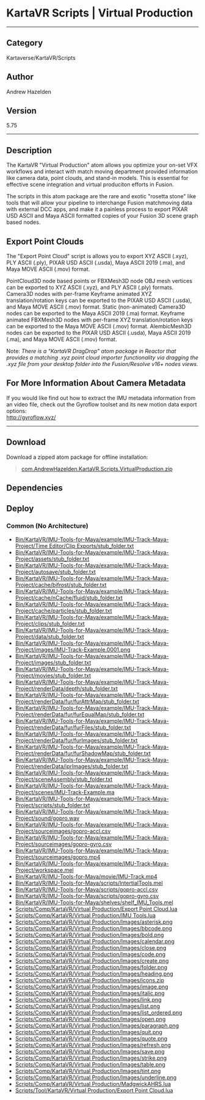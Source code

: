 # KartaVR Scripts | Virtual Production
___

## Category
Kartaverse/KartaVR/Scripts

## Author
Andrew Hazelden

## Version
5.75

___

## Description
<p>The KartaVR &quot;Virtual Production&quot; atom allows you optimize your on-set VFX workflows and interact with match moving department provided information like camera data, point clouds, and stand-in models. This is essential for effective scene integration and virtual produciton efforts in Fusion.

<p>The scripts in this atom package are the rare and exotic &quot;rosetta stone&quot; like tools that will allow your pipeline to interchange Fusion matchmoving data with external DCC apps, and make it a painless process to export PIXAR USD ASCII and Maya ASCII formatted copies of your Fusion 3D scene graph based nodes.</p>

<h2>Export Point Clouds</h2>

<p>The &quot;Export Point Cloud&quot; script is allows you to export XYZ ASCII (.xyz), PLY ASCII (.ply), PIXAR USD ASCII (.usda), Maya ASCII 2019 (.ma), and Maya MOVE ASCII (.mov) format.</p>

<p>PointCloud3D node based points or FBXMesh3D node OBJ mesh vertices can be exported to XYZ ASCII (.xyz), and PLY ASCII (.ply) formats. Camera3D nodes with per-frame Keyframe animated XYZ translation/rotation keys can be exported to the PIXAR USD ASCII (.usda), and Maya MOVE ASCII (.mov) format. Static (non-animated) Camera3D nodes can be exported to the Maya ASCII 2019 (.ma) format. Keyframe animated FBXMesh3D nodes with per-frame XYZ translation/rotation keys can be exported to the Maya MOVE ASCII (.mov) format. AlembicMesh3D nodes can be exported to the PIXAR USD ASCII (.usda), Maya ASCII 2019 (.ma), and Maya MOVE ASCII (.mov) format.</p>

<p>Note: <i>There is a &quot;KartaVR DragDrop&quot; atom package in Reactor that provides a matching .xyz point cloud importer functionality via dragging the .xyz file from your desktop folder into the Fusion/Resolve v16+ nodes views.</i></p>

<h2>For More Information About Camera Metadata</h2>

<p>If you would like find out how to extract the IMU metadata information from an video file, check out the Gyroflow toolset and its new motion data export options:<br>
<a href="http://gyroflow.xyz/">http://gyroflow.xyz/</a></p>


___

## Download

Download a zipped atom package for offline installation:
> [com.AndrewHazelden.KartaVR.Scripts.VirtualProduction.zip](https://gitlab.com/WeSuckLess/Reactor/-/archive/master/Reactor-master.zip?path=Atoms/com.AndrewHazelden.KartaVR.Scripts.VirtualProduction)  

## Dependencies

## Deploy

### Common (No Architecture)

<ul>
<li><a href="https://gitlab.com/WeSuckLess/Reactor/-/blob/master/Atoms/com.AndrewHazelden.KartaVR.Scripts.VirtualProduction/Bin/KartaVR/IMU-Tools-for-Maya/example/IMU-Track-Maya-Project/Time Editor/Clip Exports/stub_folder.txt?ref_type=heads">Bin/KartaVR/IMU-Tools-for-Maya/example/IMU-Track-Maya-Project/Time Editor/Clip Exports/stub_folder.txt</a></li>
<li><a href="https://gitlab.com/WeSuckLess/Reactor/-/blob/master/Atoms/com.AndrewHazelden.KartaVR.Scripts.VirtualProduction/Bin/KartaVR/IMU-Tools-for-Maya/example/IMU-Track-Maya-Project/assets/stub_folder.txt?ref_type=heads">Bin/KartaVR/IMU-Tools-for-Maya/example/IMU-Track-Maya-Project/assets/stub_folder.txt</a></li>
<li><a href="https://gitlab.com/WeSuckLess/Reactor/-/blob/master/Atoms/com.AndrewHazelden.KartaVR.Scripts.VirtualProduction/Bin/KartaVR/IMU-Tools-for-Maya/example/IMU-Track-Maya-Project/autosave/stub_folder.txt?ref_type=heads">Bin/KartaVR/IMU-Tools-for-Maya/example/IMU-Track-Maya-Project/autosave/stub_folder.txt</a></li>
<li><a href="https://gitlab.com/WeSuckLess/Reactor/-/blob/master/Atoms/com.AndrewHazelden.KartaVR.Scripts.VirtualProduction/Bin/KartaVR/IMU-Tools-for-Maya/example/IMU-Track-Maya-Project/cache/bifrost/stub_folder.txt?ref_type=heads">Bin/KartaVR/IMU-Tools-for-Maya/example/IMU-Track-Maya-Project/cache/bifrost/stub_folder.txt</a></li>
<li><a href="https://gitlab.com/WeSuckLess/Reactor/-/blob/master/Atoms/com.AndrewHazelden.KartaVR.Scripts.VirtualProduction/Bin/KartaVR/IMU-Tools-for-Maya/example/IMU-Track-Maya-Project/cache/nCache/fluid/stub_folder.txt?ref_type=heads">Bin/KartaVR/IMU-Tools-for-Maya/example/IMU-Track-Maya-Project/cache/nCache/fluid/stub_folder.txt</a></li>
<li><a href="https://gitlab.com/WeSuckLess/Reactor/-/blob/master/Atoms/com.AndrewHazelden.KartaVR.Scripts.VirtualProduction/Bin/KartaVR/IMU-Tools-for-Maya/example/IMU-Track-Maya-Project/cache/particles/stub_folder.txt?ref_type=heads">Bin/KartaVR/IMU-Tools-for-Maya/example/IMU-Track-Maya-Project/cache/particles/stub_folder.txt</a></li>
<li><a href="https://gitlab.com/WeSuckLess/Reactor/-/blob/master/Atoms/com.AndrewHazelden.KartaVR.Scripts.VirtualProduction/Bin/KartaVR/IMU-Tools-for-Maya/example/IMU-Track-Maya-Project/clips/stub_folder.txt?ref_type=heads">Bin/KartaVR/IMU-Tools-for-Maya/example/IMU-Track-Maya-Project/clips/stub_folder.txt</a></li>
<li><a href="https://gitlab.com/WeSuckLess/Reactor/-/blob/master/Atoms/com.AndrewHazelden.KartaVR.Scripts.VirtualProduction/Bin/KartaVR/IMU-Tools-for-Maya/example/IMU-Track-Maya-Project/data/stub_folder.txt?ref_type=heads">Bin/KartaVR/IMU-Tools-for-Maya/example/IMU-Track-Maya-Project/data/stub_folder.txt</a></li>
<li><a href="https://gitlab.com/WeSuckLess/Reactor/-/blob/master/Atoms/com.AndrewHazelden.KartaVR.Scripts.VirtualProduction/Bin/KartaVR/IMU-Tools-for-Maya/example/IMU-Track-Maya-Project/images/IMU-Track-Example.0001.png?ref_type=heads">Bin/KartaVR/IMU-Tools-for-Maya/example/IMU-Track-Maya-Project/images/IMU-Track-Example.0001.png</a></li>
<li><a href="https://gitlab.com/WeSuckLess/Reactor/-/blob/master/Atoms/com.AndrewHazelden.KartaVR.Scripts.VirtualProduction/Bin/KartaVR/IMU-Tools-for-Maya/example/IMU-Track-Maya-Project/images/stub_folder.txt?ref_type=heads">Bin/KartaVR/IMU-Tools-for-Maya/example/IMU-Track-Maya-Project/images/stub_folder.txt</a></li>
<li><a href="https://gitlab.com/WeSuckLess/Reactor/-/blob/master/Atoms/com.AndrewHazelden.KartaVR.Scripts.VirtualProduction/Bin/KartaVR/IMU-Tools-for-Maya/example/IMU-Track-Maya-Project/movies/stub_folder.txt?ref_type=heads">Bin/KartaVR/IMU-Tools-for-Maya/example/IMU-Track-Maya-Project/movies/stub_folder.txt</a></li>
<li><a href="https://gitlab.com/WeSuckLess/Reactor/-/blob/master/Atoms/com.AndrewHazelden.KartaVR.Scripts.VirtualProduction/Bin/KartaVR/IMU-Tools-for-Maya/example/IMU-Track-Maya-Project/renderData/depth/stub_folder.txt?ref_type=heads">Bin/KartaVR/IMU-Tools-for-Maya/example/IMU-Track-Maya-Project/renderData/depth/stub_folder.txt</a></li>
<li><a href="https://gitlab.com/WeSuckLess/Reactor/-/blob/master/Atoms/com.AndrewHazelden.KartaVR.Scripts.VirtualProduction/Bin/KartaVR/IMU-Tools-for-Maya/example/IMU-Track-Maya-Project/renderData/fur/furAttrMap/stub_folder.txt?ref_type=heads">Bin/KartaVR/IMU-Tools-for-Maya/example/IMU-Track-Maya-Project/renderData/fur/furAttrMap/stub_folder.txt</a></li>
<li><a href="https://gitlab.com/WeSuckLess/Reactor/-/blob/master/Atoms/com.AndrewHazelden.KartaVR.Scripts.VirtualProduction/Bin/KartaVR/IMU-Tools-for-Maya/example/IMU-Track-Maya-Project/renderData/fur/furEqualMap/stub_folder.txt?ref_type=heads">Bin/KartaVR/IMU-Tools-for-Maya/example/IMU-Track-Maya-Project/renderData/fur/furEqualMap/stub_folder.txt</a></li>
<li><a href="https://gitlab.com/WeSuckLess/Reactor/-/blob/master/Atoms/com.AndrewHazelden.KartaVR.Scripts.VirtualProduction/Bin/KartaVR/IMU-Tools-for-Maya/example/IMU-Track-Maya-Project/renderData/fur/furFiles/stub_folder.txt?ref_type=heads">Bin/KartaVR/IMU-Tools-for-Maya/example/IMU-Track-Maya-Project/renderData/fur/furFiles/stub_folder.txt</a></li>
<li><a href="https://gitlab.com/WeSuckLess/Reactor/-/blob/master/Atoms/com.AndrewHazelden.KartaVR.Scripts.VirtualProduction/Bin/KartaVR/IMU-Tools-for-Maya/example/IMU-Track-Maya-Project/renderData/fur/furImages/stub_folder.txt?ref_type=heads">Bin/KartaVR/IMU-Tools-for-Maya/example/IMU-Track-Maya-Project/renderData/fur/furImages/stub_folder.txt</a></li>
<li><a href="https://gitlab.com/WeSuckLess/Reactor/-/blob/master/Atoms/com.AndrewHazelden.KartaVR.Scripts.VirtualProduction/Bin/KartaVR/IMU-Tools-for-Maya/example/IMU-Track-Maya-Project/renderData/fur/furShadowMap/stub_folder.txt?ref_type=heads">Bin/KartaVR/IMU-Tools-for-Maya/example/IMU-Track-Maya-Project/renderData/fur/furShadowMap/stub_folder.txt</a></li>
<li><a href="https://gitlab.com/WeSuckLess/Reactor/-/blob/master/Atoms/com.AndrewHazelden.KartaVR.Scripts.VirtualProduction/Bin/KartaVR/IMU-Tools-for-Maya/example/IMU-Track-Maya-Project/renderData/iprImages/stub_folder.txt?ref_type=heads">Bin/KartaVR/IMU-Tools-for-Maya/example/IMU-Track-Maya-Project/renderData/iprImages/stub_folder.txt</a></li>
<li><a href="https://gitlab.com/WeSuckLess/Reactor/-/blob/master/Atoms/com.AndrewHazelden.KartaVR.Scripts.VirtualProduction/Bin/KartaVR/IMU-Tools-for-Maya/example/IMU-Track-Maya-Project/sceneAssembly/stub_folder.txt?ref_type=heads">Bin/KartaVR/IMU-Tools-for-Maya/example/IMU-Track-Maya-Project/sceneAssembly/stub_folder.txt</a></li>
<li><a href="https://gitlab.com/WeSuckLess/Reactor/-/blob/master/Atoms/com.AndrewHazelden.KartaVR.Scripts.VirtualProduction/Bin/KartaVR/IMU-Tools-for-Maya/example/IMU-Track-Maya-Project/scenes/IMU-Track-Example.ma?ref_type=heads">Bin/KartaVR/IMU-Tools-for-Maya/example/IMU-Track-Maya-Project/scenes/IMU-Track-Example.ma</a></li>
<li><a href="https://gitlab.com/WeSuckLess/Reactor/-/blob/master/Atoms/com.AndrewHazelden.KartaVR.Scripts.VirtualProduction/Bin/KartaVR/IMU-Tools-for-Maya/example/IMU-Track-Maya-Project/scripts/stub_folder.txt?ref_type=heads">Bin/KartaVR/IMU-Tools-for-Maya/example/IMU-Track-Maya-Project/scripts/stub_folder.txt</a></li>
<li><a href="https://gitlab.com/WeSuckLess/Reactor/-/blob/master/Atoms/com.AndrewHazelden.KartaVR.Scripts.VirtualProduction/Bin/KartaVR/IMU-Tools-for-Maya/example/IMU-Track-Maya-Project/sound/gopro.wav?ref_type=heads">Bin/KartaVR/IMU-Tools-for-Maya/example/IMU-Track-Maya-Project/sound/gopro.wav</a></li>
<li><a href="https://gitlab.com/WeSuckLess/Reactor/-/blob/master/Atoms/com.AndrewHazelden.KartaVR.Scripts.VirtualProduction/Bin/KartaVR/IMU-Tools-for-Maya/example/IMU-Track-Maya-Project/sourceimages/gopro-accl.csv?ref_type=heads">Bin/KartaVR/IMU-Tools-for-Maya/example/IMU-Track-Maya-Project/sourceimages/gopro-accl.csv</a></li>
<li><a href="https://gitlab.com/WeSuckLess/Reactor/-/blob/master/Atoms/com.AndrewHazelden.KartaVR.Scripts.VirtualProduction/Bin/KartaVR/IMU-Tools-for-Maya/example/IMU-Track-Maya-Project/sourceimages/gopro-gyro.csv?ref_type=heads">Bin/KartaVR/IMU-Tools-for-Maya/example/IMU-Track-Maya-Project/sourceimages/gopro-gyro.csv</a></li>
<li><a href="https://gitlab.com/WeSuckLess/Reactor/-/blob/master/Atoms/com.AndrewHazelden.KartaVR.Scripts.VirtualProduction/Bin/KartaVR/IMU-Tools-for-Maya/example/IMU-Track-Maya-Project/sourceimages/gopro.mp4?ref_type=heads">Bin/KartaVR/IMU-Tools-for-Maya/example/IMU-Track-Maya-Project/sourceimages/gopro.mp4</a></li>
<li><a href="https://gitlab.com/WeSuckLess/Reactor/-/blob/master/Atoms/com.AndrewHazelden.KartaVR.Scripts.VirtualProduction/Bin/KartaVR/IMU-Tools-for-Maya/example/IMU-Track-Maya-Project/workspace.mel?ref_type=heads">Bin/KartaVR/IMU-Tools-for-Maya/example/IMU-Track-Maya-Project/workspace.mel</a></li>
<li><a href="https://gitlab.com/WeSuckLess/Reactor/-/blob/master/Atoms/com.AndrewHazelden.KartaVR.Scripts.VirtualProduction/Bin/KartaVR/IMU-Tools-for-Maya/movie/IMU-Track.mp4?ref_type=heads">Bin/KartaVR/IMU-Tools-for-Maya/movie/IMU-Track.mp4</a></li>
<li><a href="https://gitlab.com/WeSuckLess/Reactor/-/blob/master/Atoms/com.AndrewHazelden.KartaVR.Scripts.VirtualProduction/Bin/KartaVR/IMU-Tools-for-Maya/scripts/IntertialTools.mel?ref_type=heads">Bin/KartaVR/IMU-Tools-for-Maya/scripts/IntertialTools.mel</a></li>
<li><a href="https://gitlab.com/WeSuckLess/Reactor/-/blob/master/Atoms/com.AndrewHazelden.KartaVR.Scripts.VirtualProduction/Bin/KartaVR/IMU-Tools-for-Maya/scripts/gopro-accl.csv?ref_type=heads">Bin/KartaVR/IMU-Tools-for-Maya/scripts/gopro-accl.csv</a></li>
<li><a href="https://gitlab.com/WeSuckLess/Reactor/-/blob/master/Atoms/com.AndrewHazelden.KartaVR.Scripts.VirtualProduction/Bin/KartaVR/IMU-Tools-for-Maya/scripts/gopro-gyro.csv?ref_type=heads">Bin/KartaVR/IMU-Tools-for-Maya/scripts/gopro-gyro.csv</a></li>
<li><a href="https://gitlab.com/WeSuckLess/Reactor/-/blob/master/Atoms/com.AndrewHazelden.KartaVR.Scripts.VirtualProduction/Bin/KartaVR/IMU-Tools-for-Maya/shelves/shelf_IMU_Tools.mel?ref_type=heads">Bin/KartaVR/IMU-Tools-for-Maya/shelves/shelf_IMU_Tools.mel</a></li>
<li><a href="https://gitlab.com/WeSuckLess/Reactor/-/blob/master/Atoms/com.AndrewHazelden.KartaVR.Scripts.VirtualProduction/Scripts/Comp/KartaVR/Virtual Production/Export Point Cloud.lua?ref_type=heads">Scripts/Comp/KartaVR/Virtual Production/Export Point Cloud.lua</a></li>
<li><a href="https://gitlab.com/WeSuckLess/Reactor/-/blob/master/Atoms/com.AndrewHazelden.KartaVR.Scripts.VirtualProduction/Scripts/Comp/KartaVR/Virtual Production/IMU Tools.lua?ref_type=heads">Scripts/Comp/KartaVR/Virtual Production/IMU Tools.lua</a></li>
<li><a href="https://gitlab.com/WeSuckLess/Reactor/-/blob/master/Atoms/com.AndrewHazelden.KartaVR.Scripts.VirtualProduction/Scripts/Comp/KartaVR/Virtual Production/Images/asterisk.png?ref_type=heads">Scripts/Comp/KartaVR/Virtual Production/Images/asterisk.png</a></li>
<li><a href="https://gitlab.com/WeSuckLess/Reactor/-/blob/master/Atoms/com.AndrewHazelden.KartaVR.Scripts.VirtualProduction/Scripts/Comp/KartaVR/Virtual Production/Images/bbcode.png?ref_type=heads">Scripts/Comp/KartaVR/Virtual Production/Images/bbcode.png</a></li>
<li><a href="https://gitlab.com/WeSuckLess/Reactor/-/blob/master/Atoms/com.AndrewHazelden.KartaVR.Scripts.VirtualProduction/Scripts/Comp/KartaVR/Virtual Production/Images/bold.png?ref_type=heads">Scripts/Comp/KartaVR/Virtual Production/Images/bold.png</a></li>
<li><a href="https://gitlab.com/WeSuckLess/Reactor/-/blob/master/Atoms/com.AndrewHazelden.KartaVR.Scripts.VirtualProduction/Scripts/Comp/KartaVR/Virtual Production/Images/calendar.png?ref_type=heads">Scripts/Comp/KartaVR/Virtual Production/Images/calendar.png</a></li>
<li><a href="https://gitlab.com/WeSuckLess/Reactor/-/blob/master/Atoms/com.AndrewHazelden.KartaVR.Scripts.VirtualProduction/Scripts/Comp/KartaVR/Virtual Production/Images/close.png?ref_type=heads">Scripts/Comp/KartaVR/Virtual Production/Images/close.png</a></li>
<li><a href="https://gitlab.com/WeSuckLess/Reactor/-/blob/master/Atoms/com.AndrewHazelden.KartaVR.Scripts.VirtualProduction/Scripts/Comp/KartaVR/Virtual Production/Images/code.png?ref_type=heads">Scripts/Comp/KartaVR/Virtual Production/Images/code.png</a></li>
<li><a href="https://gitlab.com/WeSuckLess/Reactor/-/blob/master/Atoms/com.AndrewHazelden.KartaVR.Scripts.VirtualProduction/Scripts/Comp/KartaVR/Virtual Production/Images/create.png?ref_type=heads">Scripts/Comp/KartaVR/Virtual Production/Images/create.png</a></li>
<li><a href="https://gitlab.com/WeSuckLess/Reactor/-/blob/master/Atoms/com.AndrewHazelden.KartaVR.Scripts.VirtualProduction/Scripts/Comp/KartaVR/Virtual Production/Images/folder.png?ref_type=heads">Scripts/Comp/KartaVR/Virtual Production/Images/folder.png</a></li>
<li><a href="https://gitlab.com/WeSuckLess/Reactor/-/blob/master/Atoms/com.AndrewHazelden.KartaVR.Scripts.VirtualProduction/Scripts/Comp/KartaVR/Virtual Production/Images/heading.png?ref_type=heads">Scripts/Comp/KartaVR/Virtual Production/Images/heading.png</a></li>
<li><a href="https://gitlab.com/WeSuckLess/Reactor/-/blob/master/Atoms/com.AndrewHazelden.KartaVR.Scripts.VirtualProduction/Scripts/Comp/KartaVR/Virtual Production/Images/icons.zip?ref_type=heads">Scripts/Comp/KartaVR/Virtual Production/Images/icons.zip</a></li>
<li><a href="https://gitlab.com/WeSuckLess/Reactor/-/blob/master/Atoms/com.AndrewHazelden.KartaVR.Scripts.VirtualProduction/Scripts/Comp/KartaVR/Virtual Production/Images/image.png?ref_type=heads">Scripts/Comp/KartaVR/Virtual Production/Images/image.png</a></li>
<li><a href="https://gitlab.com/WeSuckLess/Reactor/-/blob/master/Atoms/com.AndrewHazelden.KartaVR.Scripts.VirtualProduction/Scripts/Comp/KartaVR/Virtual Production/Images/italic.png?ref_type=heads">Scripts/Comp/KartaVR/Virtual Production/Images/italic.png</a></li>
<li><a href="https://gitlab.com/WeSuckLess/Reactor/-/blob/master/Atoms/com.AndrewHazelden.KartaVR.Scripts.VirtualProduction/Scripts/Comp/KartaVR/Virtual Production/Images/link.png?ref_type=heads">Scripts/Comp/KartaVR/Virtual Production/Images/link.png</a></li>
<li><a href="https://gitlab.com/WeSuckLess/Reactor/-/blob/master/Atoms/com.AndrewHazelden.KartaVR.Scripts.VirtualProduction/Scripts/Comp/KartaVR/Virtual Production/Images/list.png?ref_type=heads">Scripts/Comp/KartaVR/Virtual Production/Images/list.png</a></li>
<li><a href="https://gitlab.com/WeSuckLess/Reactor/-/blob/master/Atoms/com.AndrewHazelden.KartaVR.Scripts.VirtualProduction/Scripts/Comp/KartaVR/Virtual Production/Images/list_ordered.png?ref_type=heads">Scripts/Comp/KartaVR/Virtual Production/Images/list_ordered.png</a></li>
<li><a href="https://gitlab.com/WeSuckLess/Reactor/-/blob/master/Atoms/com.AndrewHazelden.KartaVR.Scripts.VirtualProduction/Scripts/Comp/KartaVR/Virtual Production/Images/open.png?ref_type=heads">Scripts/Comp/KartaVR/Virtual Production/Images/open.png</a></li>
<li><a href="https://gitlab.com/WeSuckLess/Reactor/-/blob/master/Atoms/com.AndrewHazelden.KartaVR.Scripts.VirtualProduction/Scripts/Comp/KartaVR/Virtual Production/Images/paragraph.png?ref_type=heads">Scripts/Comp/KartaVR/Virtual Production/Images/paragraph.png</a></li>
<li><a href="https://gitlab.com/WeSuckLess/Reactor/-/blob/master/Atoms/com.AndrewHazelden.KartaVR.Scripts.VirtualProduction/Scripts/Comp/KartaVR/Virtual Production/Images/quit.png?ref_type=heads">Scripts/Comp/KartaVR/Virtual Production/Images/quit.png</a></li>
<li><a href="https://gitlab.com/WeSuckLess/Reactor/-/blob/master/Atoms/com.AndrewHazelden.KartaVR.Scripts.VirtualProduction/Scripts/Comp/KartaVR/Virtual Production/Images/quote.png?ref_type=heads">Scripts/Comp/KartaVR/Virtual Production/Images/quote.png</a></li>
<li><a href="https://gitlab.com/WeSuckLess/Reactor/-/blob/master/Atoms/com.AndrewHazelden.KartaVR.Scripts.VirtualProduction/Scripts/Comp/KartaVR/Virtual Production/Images/refresh.png?ref_type=heads">Scripts/Comp/KartaVR/Virtual Production/Images/refresh.png</a></li>
<li><a href="https://gitlab.com/WeSuckLess/Reactor/-/blob/master/Atoms/com.AndrewHazelden.KartaVR.Scripts.VirtualProduction/Scripts/Comp/KartaVR/Virtual Production/Images/save.png?ref_type=heads">Scripts/Comp/KartaVR/Virtual Production/Images/save.png</a></li>
<li><a href="https://gitlab.com/WeSuckLess/Reactor/-/blob/master/Atoms/com.AndrewHazelden.KartaVR.Scripts.VirtualProduction/Scripts/Comp/KartaVR/Virtual Production/Images/strike.png?ref_type=heads">Scripts/Comp/KartaVR/Virtual Production/Images/strike.png</a></li>
<li><a href="https://gitlab.com/WeSuckLess/Reactor/-/blob/master/Atoms/com.AndrewHazelden.KartaVR.Scripts.VirtualProduction/Scripts/Comp/KartaVR/Virtual Production/Images/table.png?ref_type=heads">Scripts/Comp/KartaVR/Virtual Production/Images/table.png</a></li>
<li><a href="https://gitlab.com/WeSuckLess/Reactor/-/blob/master/Atoms/com.AndrewHazelden.KartaVR.Scripts.VirtualProduction/Scripts/Comp/KartaVR/Virtual Production/Images/tint.png?ref_type=heads">Scripts/Comp/KartaVR/Virtual Production/Images/tint.png</a></li>
<li><a href="https://gitlab.com/WeSuckLess/Reactor/-/blob/master/Atoms/com.AndrewHazelden.KartaVR.Scripts.VirtualProduction/Scripts/Comp/KartaVR/Virtual Production/Images/underline.png?ref_type=heads">Scripts/Comp/KartaVR/Virtual Production/Images/underline.png</a></li>
<li><a href="https://gitlab.com/WeSuckLess/Reactor/-/blob/master/Atoms/com.AndrewHazelden.KartaVR.Scripts.VirtualProduction/Scripts/Comp/KartaVR/Virtual Production/MadgwickAHRS.lua?ref_type=heads">Scripts/Comp/KartaVR/Virtual Production/MadgwickAHRS.lua</a></li>
<li><a href="https://gitlab.com/WeSuckLess/Reactor/-/blob/master/Atoms/com.AndrewHazelden.KartaVR.Scripts.VirtualProduction/Scripts/Tool/KartaVR/Virtual Production/Export Point Cloud.lua?ref_type=heads">Scripts/Tool/KartaVR/Virtual Production/Export Point Cloud.lua</a></li>
</ul>

